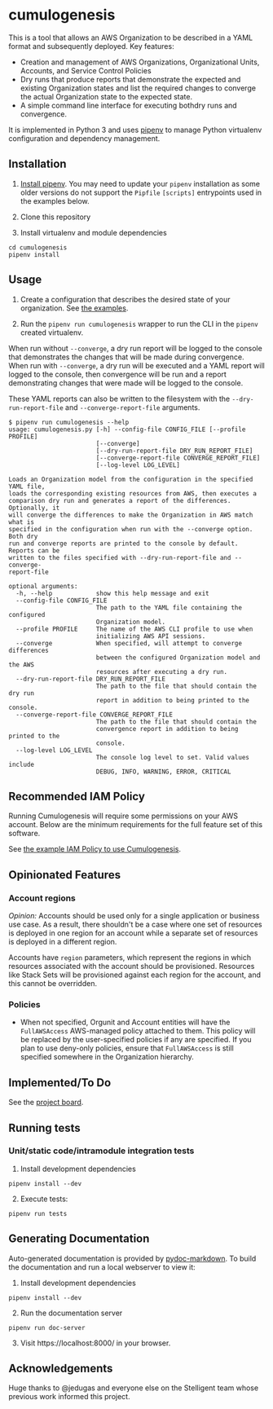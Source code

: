 # cumulogenesis

This is a tool that allows an AWS Organization to be described in a YAML format and subsequently deployed. Key features:

- Creation and management of AWS Organizations, Organizational Units, Accounts, and Service Control Policies
- Dry runs that produce reports that demonstrate the expected and existing Organization states and list the required changes to converge the actual Organization state to the expected state.
- A simple command line interface for executing bothdry runs and convergence.

It is implemented in Python 3 and uses [pipenv](https://docs.pipenv.org/) to manage Python virtualenv configuration and dependency management.

## Installation

1. [Install pipenv](https://docs.pipenv.org/#install-pipenv-today). You may need to update your `pipenv` installation as some older versions do not support the `Pipfile` `[scripts]` entrypoints used in the examples below.

2. Clone this repository

3. Install virtualenv and module dependencies

```
cd cumulogenesis
pipenv install
```

## Usage

1. Create a configuration that describes the desired state of your organization. See [the examples](examples/).

2. Run the `pipenv run cumulogenesis` wrapper to run the CLI in the `pipenv` created virtualenv.

When run without `--converge`, a dry run report will be logged to the console that demonstrates the changes that will be made during convergence. When run with `--converge`, a dry run will be executed and a YAML report will logged to the console, then convergence will be run and a report demonstrating changes that were made will be logged to the console.

These YAML reports can also be written to the filesystem with the `--dry-run-report-file` and `--converge-report-file` arguments.

```
$ pipenv run cumulogenesis --help
usage: cumulogenesis.py [-h] --config-file CONFIG_FILE [--profile PROFILE]
                        [--converge]
                        [--dry-run-report-file DRY_RUN_REPORT_FILE]
                        [--converge-report-file CONVERGE_REPORT_FILE]
                        [--log-level LOG_LEVEL]

Loads an Organization model from the configuration in the specified YAML file,
loads the corresponding existing resources from AWS, then executes a
comparison dry run and generates a report of the differences. Optionally, it
will converge the differences to make the Organization in AWS match what is
specified in the configuration when run with the --converge option. Both dry
run and converge reports are printed to the console by default. Reports can be
written to the files specified with --dry-run-report-file and --converge-
report-file

optional arguments:
  -h, --help            show this help message and exit
  --config-file CONFIG_FILE
                        The path to the YAML file containing the configured
                        Organization model.
  --profile PROFILE     The name of the AWS CLI profile to use when
                        initializing AWS API sessions.
  --converge            When specified, will attempt to converge differences
                        between the configured Organization model and the AWS
                        resources after executing a dry run.
  --dry-run-report-file DRY_RUN_REPORT_FILE
                        The path to the file that should contain the dry run
                        report in addition to being printed to the console.
  --converge-report-file CONVERGE_REPORT_FILE
                        The path to the file that should contain the
                        convergence report in addition to being printed to the
                        console.
  --log-level LOG_LEVEL
                        The console log level to set. Valid values include
                        DEBUG, INFO, WARNING, ERROR, CRITICAL
```

## Recommended IAM Policy

Running Cumulogenesis will require some permissions on your AWS account. Below are the minimum requirements for the full feature set of this software.

See [the example IAM Policy to use Cumulogenesis](examples/aws/iam-policy.json).

## Opinionated Features

### Account regions

_Opinion:_ Accounts should be used only for a single application or business use case. As a result, there shouldn't be a case where one set of resources is deployed in one region for an account while a separate set of resources is deployed in a different region.

Accounts have `region` parameters, which represent the regions in which resources associated with the account should be provisioned. Resources like Stack Sets will be provisioned against each region for the account, and this cannot be overridden.

### Policies

- When not specified, Orgunit and Account entities will have the `FullAWSAccess` AWS-managed policy attached to them. This policy will be replaced by the user-specified policies if any are specified. If you plan to use deny-only policies, ensure that `FullAWSAccess` is still specified somewhere in the Organization hierarchy.

## Implemented/To Do

See the [project board](https://github.com/stelligent/cumulogenesis/projects/1).

## Running tests

### Unit/static code/intramodule integration tests

1. Install development dependencies

```
pipenv install --dev
```

2. Execute tests:

```
pipenv run tests
```

## Generating Documentation

Auto-generated documentation is provided by [pydoc-markdown](https://github.com/NiklasRosenstein/pydoc-markdown). To build the documentation and run a local webserver to view it:

1. Install development dependencies

```
pipenv install --dev
```

2. Run the documentation server

```
pipenv run doc-server
```

3. Visit https://localhost:8000/ in your browser.

## Acknowledgements

Huge thanks to @jedugas and everyone else on the Stelligent team whose previous work informed this project.
